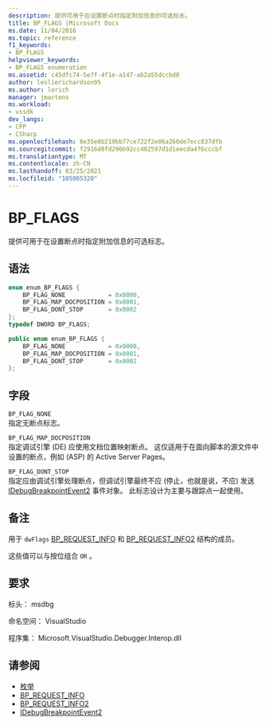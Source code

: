 ```yaml
---
description: 提供可用于在设置断点时指定附加信息的可选标志。
title: BP_FLAGS |Microsoft Docs
ms.date: 11/04/2016
ms.topic: reference
f1_keywords:
- BP_FLAGS
helpviewer_keywords:
- BP_FLAGS enumeration
ms.assetid: c45dfc74-5e7f-4f1e-a147-ab2a55dccbd0
author: leslierichardson95
ms.author: lerich
manager: jmartens
ms.workload:
- vssdk
dev_langs:
- CPP
- CSharp
ms.openlocfilehash: 8e35e0b219bb77ce722f2e06a260de7ecc837dfb
ms.sourcegitcommit: f2916d8fd296b92cc402597d1d1eecda4f6cccbf
ms.translationtype: MT
ms.contentlocale: zh-CN
ms.lasthandoff: 03/25/2021
ms.locfileid: "105085320"
---
```

# <a name="bp_flags"></a>BP_FLAGS
提供可用于在设置断点时指定附加信息的可选标志。

## <a name="syntax"></a>语法

```cpp
enum enum_BP_FLAGS {
    BP_FLAG_NONE            = 0x0000,
    BP_FLAG_MAP_DOCPOSITION = 0x0001,
    BP_FLAG_DONT_STOP       = 0x0002
};
typedef DWORD BP_FLAGS;
```

```csharp
public enum enum_BP_FLAGS {
    BP_FLAG_NONE            = 0x0000,
    BP_FLAG_MAP_DOCPOSITION = 0x0001,
    BP_FLAG_DONT_STOP       = 0x0002
};
```

## <a name="fields"></a>字段
`BP_FLAG_NONE`\
指定无断点标志。

`BP_FLAG_MAP_DOCPOSITION`\
指定调试引擎 (DE) 应使用文档位置映射断点。 这仅适用于在面向脚本的源文件中设置的断点，例如 (ASP) 的 Active Server Pages。

`BP_FLAG_DONT_STOP`\
指定应由调试引擎处理断点，但调试引擎最终不应 (停止，也就是说，不应) 发送 [IDebugBreakpointEvent2](../../../extensibility/debugger/reference/idebugbreakpointevent2.md) 事件对象。 此标志设计为主要与跟踪点一起使用。

## <a name="remarks"></a>备注
用于 `dwFlags` [BP_REQUEST_INFO](../../../extensibility/debugger/reference/bp-request-info.md) 和 [BP_REQUEST_INFO2](../../../extensibility/debugger/reference/bp-request-info2.md) 结构的成员。

这些值可以与按位组合 `OR` 。

## <a name="requirements"></a>要求
标头： msdbg

命名空间： VisualStudio

程序集： Microsoft.VisualStudio.Debugger.Interop.dll

## <a name="see-also"></a>请参阅
- [枚举](../../../extensibility/debugger/reference/enumerations-visual-studio-debugging.md)
- [BP_REQUEST_INFO](../../../extensibility/debugger/reference/bp-request-info.md)
- [BP_REQUEST_INFO2](../../../extensibility/debugger/reference/bp-request-info2.md)
- [IDebugBreakpointEvent2](../../../extensibility/debugger/reference/idebugbreakpointevent2.md)
